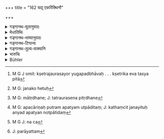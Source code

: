 +++
title = "162 यद्य् एकरिक्थिनौ"

+++

<details><summary>गङ्गानथ-मूलानुवादः</summary>

If the ‘Soil-born’ and the ‘body-born’ sons are both entitled to inherit the same property, each shall receive that property which belongs to his own father, and not the other.—(162)
</details>

<details><summary>मेधातिथिः</summary>

क्लीबस्य प्राग् उपात्ते क्षेत्रजे "यस् तल्पजः प्रमीतस्य व्याधितस्य वा" (म्ध् ९.१६७) इति, पश्चाद् औषधे कथंचित् क्लीबत्वनिवृत्तौ, संभवति क्षेत्रजौरसयोर् युगपद्भावः । किं तु "तयोर् यद् यस्य पित्र्यम्" (म्ध् ९.१९१) इति नोपपद्यते, क्षेत्रिक एव तस्य पिता,[^४६७] तदीयम् एवासौ रिक्थं लभेतेति । जनयितुर् यदि नाम पितृव्यपदेशः स्याद् अपि जननहेतुकः,[^४६८] तस्माद् अपि पुत्रः सुतो ऽयम् उपचारात् क्षेत्रज इत्य् उक्तः । तत्रौरसे बाले मात्रा धने[^४६९] गृहीते कथंचिद् अपचारिणा पुमपत्यम्[^४७०] उत्पादितं भवतीति । तेन च[^४७१] तदायत्तम्[^४७२] एव प्रीत्यादिना धनं कृतम्, न चास्य सपिण्डाः सन्ति । अस्याम् अवस्थायां यद्य् अस्य पित्र्यम् उपपद्यते एतद् एव लिङ्गम् । अनियुक्तासुतादयो ऽसत्सु सपिण्डेषु जनयितू रिक्थहरा भवन्तीति । 


[^४७२]:
     J: parāyattam


[^४७१]:
     M G J: na ca


[^४७०]:
     M G: apacāriṇaḥ putram apatyam utpāditaṃ; J: kathaṃcit janayituḥ anyad apatyan notpātidaṃ


[^४६९]:
     M G: mātṛdhane; J: tatraurasena pitṛdhane


[^४६८]:
     M G: janako hetuḥ


[^४६७]:
     M G J omit: kṣetrajaurasayor yugapadbhāvaḥ  . . . kṣetrika eva tasya pitā

- <u>अन्ये</u> तु व्याचक्षते । सति दायादे समुत्पन्नः क्षेत्रजः स जनयितुर् लभते रिक्थम्, न क्षेत्रिकात्, सत्य् औरसे । उक्तश् च तस्य सत्य् औरसे भागः- "औरसक्षेत्रजौ पुत्रौ पितू रक्थस्य भागिनौ" (म्ध् १.१६५) इति । तथा "षष्ठं तु क्षेत्रजस्यांशम्" (म्ध् ९.१६४) इति । 

- **एकरिक्थिनौ** एकहस्तस्थधनौ यथा च तौ भवतस् तथा दर्शयति ॥ ९.१६२ ॥
</details>

<details><summary>गङ्गानथ-भाष्यानुवादः</summary>

An impotent man having obtained a son from his ‘authorised’ wife through another man, according to the method described under 167, may happen to have his impotence cured by medicines and then himself beget his own ‘legitimate,’ ‘body-born’ son; and in this ease, the former son would receive the property of his *progenitor*, who may be called his ‘father’ on the ground of his being the cause of his birth; and on the same ground the child would be called his ‘son’ only figuratively; since in reality he is the ‘*Kṣetraja*’ son of the other man, just as he is referred to in this verse.

If, however, the progenitor happens to have a ‘legitimate’ son of his own,—and if the father, moved by his great love, does not happen to have made over all his property to that son,—and further, if there are no other Sapiṇḍa relations—under such circumstances, the ‘*Kṣetraja*;’ son may inherit the property of that progenitor. The sons of ‘unauthorised’ women also inherit the property of their progenitor, if there are no ‘Sapiṇḍa’ relations.

Others explain the verse to mean as follows:—While the rightful ‘heir’ is already there, if a ‘*Kṣetraja*’ son happen also to be bora, this latter shall inherit the property of his progenitor, and not that of the ‘owner of the soil’ (his mother’s husband),—if there is a ‘legitimate’ son of the latter. In the presence of the legitimate son, what the share of the ‘*Kṣetraja*’ son shall be is laid down in verses 165 and 164.

The next two verses show how the two sons become entitled to the same property.—(162)
</details>

<details><summary>गङ्गानथ-टिप्पन्यः</summary>

Medhātithi has been mis-represented here by Kullūka and also by Buhler.
(See text). Nārāyaṇa and Nandana hold that the rule refers to the case
of two undivided brothers, where one having died, the other, who has
sons of his own, begets on the other a *Kṣetraja* son; in which case on
the death of the second brother, the *Kṣetraja* is entitled to receive
only the share of his mother’s husband, not any in the estate of his
natural father.

This verse is quoted in *Vivādaratnākara* (p. 543), which has the
following notes:—The ‘*Kṣetraja*’ meant here is one begotten by one not
‘commissioned’ (by the elders);—‘*paitṛkam riktham*’ means ‘that
property which the father gave to the mother for the purpose of
maintaining the son.’ Others however construe the verse as it stands, in
the direct, sense—‘Each takes the property of his own father.’

It is quoted in *Aparārka*, (p. 739), as laying down that the
*Dvyāmuṣyāyaṇa-Kṣetraja* is entitled to inherit the property of his
progenitor-father.

It is quoted in *Smṛtitattva*, (p. 169), which explains the meaning to
be that each is to take the property of the man from whose seed he was
born;—and by Jīmūtavāhana (*Dāyabhāga*, p. 229), which says that the son
shall inherit the property of that person from whose ‘seed’ he may he
horn.
</details>

<details><summary>गङ्गानथ-तुल्य-वाक्यानि</summary>

*Viṣṇu* (17.23).—‘Co-parceners descended from different fathers must
adjust their shares according to their fathers; let each take the wealth
due to his father; no other has a right to it.’
</details>

<details><summary>भारुचिः</summary>

[और]से सति क्षेत्रजो भव्तीति सामर्थात् वक्तव्यम्, क्षेत्रजे वा सत्य् औरस इति । एवं च सत्य् अनियुक्तासुत एवायं विज्ञेयो गुणतः । तथा हि [यदा पुत्रिण्यां क्षेत्रजो जायेत यदा वोत्पादिते क्षेत्रज औरसो जायेत तदा त]द्धनस्य तयोर् अयं विभागः । यद् यस्य पित्र्यम् इति । एतेन दर्शनेनानियुक्तासुतादय इतरत्रानंशार्हत्वाद् बीजिनो ऽंशं लभन्ते । अन्यस् त्व् आह यदि जातापत्यो ऽथर्वणपक्षक्रियया पुनः सर्वं कृत्वा पुत्रान् उत्पादयेत्, तयोश् च बीजिक्षेत्रिणोर् धनं स्त्रीगतं स्यात्, तयोर् एष विभागः ॥ ९.१६२ ॥
</details>

<details><summary>Bühler</summary>

162	If the two heirs of one man be a legitimate son of his body and a son begotten on his wife, each (of the two sons), to the exclusion of the other, shall take the estate of his (natural) father.
</details>
